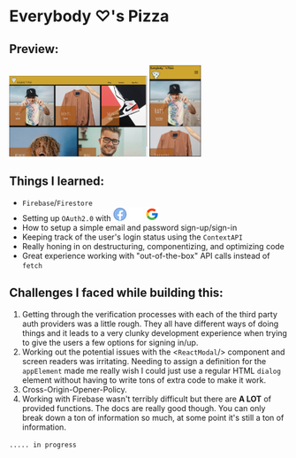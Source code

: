 # Everybody &#9825;'s Pizza

## Preview:
<img src='src/resources/desktop-preview.jpg' alt='site-preview' width='250px'/>
<img src='src/resources/mobile-preview.jpg' alt='site-preview' height='165px'/>

## Things I learned:
- `Firebase`/`Firestore`
- Setting up `OAuth2.0` with <img src='src/resources/facebook.svg' width='25px'/> <img src='src/resources/github.svg' width='25px'/> <img src='src/resources/google.svg' width='25px'/>
- How to setup a simple email and password sign-up/sign-in
- Keeping track of the user's login status using the `ContextAPI`
- Really honing in on destructuring, componentizing, and optimizing code 
- Great experience working with "out-of-the-box" API calls instead of `fetch`

## Challenges I faced while building this:
1. Getting through the verification processes with each of the third party auth providers was a little rough. They all have different ways of doing things and it leads to a very clunky development experience when trying to give the users a few options for signing in/up.
2. Working out the potential issues with the <`ReactModal`/> component and screen readers was irritating. Needing to assign a definition for the `appElement` made me really wish I could just use a regular HTML `dialog` element without having to write tons of extra code to make it work.
3. Cross-Origin-Opener-Policy.
4. Working with Firebase wasn't terribly difficult but there are **A LOT** of provided functions. The docs are really good though. You can only break down a ton of information so much, at some point it's still a ton of information.

`..... in progress`
